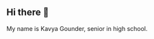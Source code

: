 ## Hi there 👋

My name is Kavya Gounder, senior in high school.
<!--
**kavgou/kavgou** is a ✨ _special_ ✨ repository because its `README.md` (this file) appears on your GitHub profile.

Here are some ideas to get you started:

# kavgou GitHub Repositories

Welcome to my GitHub homepage! Below is a list of my public repositories, each with a brief description and their primary programming languages.

## Repository List

| Repository | Description | Main Languages | Link |
|------------|-------------|---------------|------|
| **dvsf_regional_final_2023** | Haircare | Python (100%) | [View Repo](https://github.com/kavgou/dvsf_regional_final_2023) |
| **SweatSafe_Electronics_V1** | *(No description)* | *(Language info not available)* | [View Repo](https://github.com/kavgou/SweatSafe_Electronics_V1) |
| **SweatSafe_Electronics_V2** | *(No description)* | C++ (100%) | [View Repo](https://github.com/kavgou/SweatSafe_Electronics_V2) |
| **tto8-timer** | timer | Verilog (52.6%), Python (23.9%), Makefile (23.5%) | [View Repo](https://github.com/kavgou/tto8-timer) |
| **pjas2022_haircare** | *(No description)* | *(Language info not available)* | [View Repo](https://github.com/kavgou/pjas2022_haircare) |
| **pjas2021_haircare** | *(No description)* | Python (100%) | [View Repo](https://github.com/kavgou/pjas2021_haircare) |
| **python_codebits** | *(No description)* | Python (100%) | [View Repo](https://github.com/kavgou/python_codebits) |
| **harrypotter-py** | My first python programming | Python (66.5%), Vim Script (28.2%), Shell (5.3%) | [View Repo](https://github.com/kavgou/harrypotter-py) |

---

*Descriptions and language breakdowns are taken from repository metadata. For more details, visit each repository.*

-->
